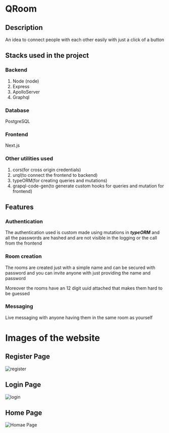 # QRoom

## Description

An idea to connect people with each other easily with just a click of a button

## Stacks used in the project

### Backend

1. Node (node)
2. Express
3. ApolloServer
4. Graphql


### Database 

PostgreSQL

### Frontend

Next.js

### Other utilities used

1. cors(for cross origin credentials)
2. urql(to connect the frontend to backend)
3. typeORM(for creating queries and mutations)
4. grapql-code-gen(to generate custom hooks for queries and mutation for frontend)


## Features

### Authentication 

The authentication used is custom made using mutations in ***typeORM*** and all the passwords are hashed and are not visible in the logging or the call from the frontend

### Room creation

The rooms are created just with a simple name and can be secured with password and you can invite anyone with just providing the name and password 

Moreover the rooms have an 12 digit uuid attached that makes them hard to be guessed 

### Messaging

Live messaging with anyone having them in the same room as yourself 



# Images of the website

## Register Page
![register](https://github.com/jueviole-grace/qRoom/blob/master/github%20assets/register.png?raw=true)

## Login Page
![login](https://github.com/jueviole-grace/qRoom/blob/master/github%20assets/login.png?raw=true)

## Home Page
![Homae Page](https://github.com/jueviole-grace/qRoom/blob/master/github%20assets/home%20page.png?raw=true)
